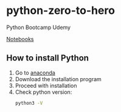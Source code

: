 # python-zero-to-hero

Python Bootcamp Udemy

[Notebooks](https://github.com/Pierian-Data/Complete-Python-3-Bootcamp)

## How to install Python
1. Go to [anaconda](https://anaconda.com/downloads)
2. Download the installation program
3. Proceed with installation
4. Check python version:
    ```sh
    python3 -V
    ```